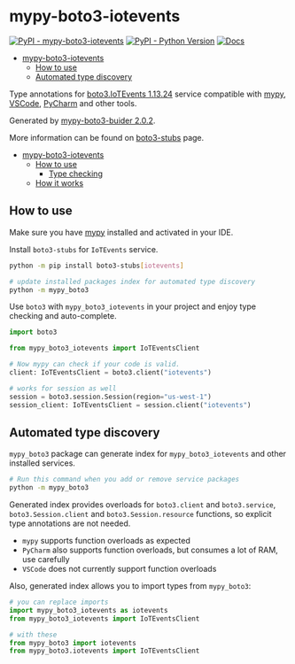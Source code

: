 # mypy-boto3-iotevents

[![PyPI - mypy-boto3-iotevents](https://img.shields.io/pypi/v/mypy-boto3-iotevents.svg?color=blue)](https://pypi.org/project/mypy-boto3-iotevents)
[![PyPI - Python Version](https://img.shields.io/pypi/pyversions/mypy-boto3-iotevents.svg?color=blue)](https://pypi.org/project/mypy-boto3-iotevents)
[![Docs](https://img.shields.io/readthedocs/mypy-boto3-builder.svg?color=blue)](https://mypy-boto3-builder.readthedocs.io/)

- [mypy-boto3-iotevents](#mypy-boto3-iotevents)
  - [How to use](#how-to-use)
  - [Automated type discovery](#automated-type-discovery)


Type annotations for
[boto3.IoTEvents 1.13.24](https://boto3.amazonaws.com/v1/documentation/api/1.13.24/reference/services/iotevents.html#IoTEvents) service
compatible with [mypy](https://github.com/python/mypy), [VSCode](https://code.visualstudio.com/),
[PyCharm](https://www.jetbrains.com/pycharm/) and other tools.

Generated by [mypy-boto3-buider 2.0.2](https://github.com/vemel/mypy_boto3_builder).

More information can be found on [boto3-stubs](https://pypi.org/project/boto3-stubs/) page.

- [mypy-boto3-iotevents](#mypy-boto3-iotevents)
  - [How to use](#how-to-use)
    - [Type checking](#type-checking)
  - [How it works](#how-it-works)

## How to use

Make sure you have [mypy](https://github.com/python/mypy) installed and activated in your IDE.

Install `boto3-stubs` for `IoTEvents` service.

```bash
python -m pip install boto3-stubs[iotevents]

# update installed packages index for automated type discovery
python -m mypy_boto3
```

Use `boto3` with `mypy_boto3_iotevents` in your project and enjoy type checking and auto-complete.

```python
import boto3

from mypy_boto3_iotevents import IoTEventsClient

# Now mypy can check if your code is valid.
client: IoTEventsClient = boto3.client("iotevents")

# works for session as well
session = boto3.session.Session(region="us-west-1")
session_client: IoTEventsClient = session.client("iotevents")

```

## Automated type discovery

`mypy_boto3` package can generate index for `mypy_boto3_iotevents` and other installed services.

```bash
# Run this command when you add or remove service packages
python -m mypy_boto3
```

Generated index provides overloads for `boto3.client` and `boto3.service`,
`boto3.Session.client` and `boto3.Session.resource` functions,
so explicit type annotations are not needed.

- `mypy` supports function overloads as expected
- `PyCharm` also supports function overloads, but consumes a lot of RAM, use carefully
- `VSCode` does not currently support function overloads

Also, generated index allows you to import types from `mypy_boto3`:

```python
# you can replace imports
import mypy_boto3_iotevents as iotevents
from mypy_boto3_iotevents import IoTEventsClient

# with these
from mypy_boto3 import iotevents
from mypy_boto3.iotevents import IoTEventsClient
```